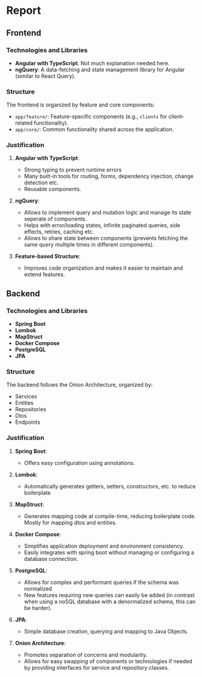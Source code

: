 # Report

## Frontend

### Technologies and Libraries
- **Angular with TypeScript**. Not much explanation needed here.
- **ngQuery**: A data-fetching and state management library for Angular (similar to React Query).

### Structure
The frontend is organized by feature and core components:

- `app/feature/`: Feature-specific components (e.g., `clients` for client-related functionality).
- `app/core/`: Common functionality shared across the application.

### Justification
1. **Angular with TypeScript**: 
   - Strong typing to prevent runtime errors
   - Many built-in tools for routing, forms, dependency injection, change detection etc.
   - Reusable components.

2. **ngQuery**:
   - Allows to implement query and mutation logic and manage its state seperate of components.
   - Helps with error/loading states, infinite paginated queries, side effects, retries, caching etc. 
   - Allows to share state between components (prevents fetching the same query multiple times in different components).

3. **Feature-based Structure**:
   - Improves code organization and makes it easier to maintain and extend features.

## Backend

### Technologies and Libraries
- **Spring Boot**
- **Lombok**
- **MapStruct**
- **Docker Compose**
- **PostgreSQL**
- **JPA**

### Structure
The backend follows the Onion Architecture, organized by:

- Services
- Entities
- Repositories
- Dtos
- Endpoints

### Justification
1. **Spring Boot**:
   - Offers easy configuration using annotations.

2. **Lombok**:
   - Automatically generates getters, setters, constructors, etc. to reduce boilerplate

3. **MapStruct**:
   - Generates mapping code at compile-time, reducing boilerplate code. Mostly for mapping dtos and entities.

4. **Docker Compose**:
   - Simplifies application deployment and environment consistency.
   - Easily integrates with spring boot without managing or configuring a database connection.

5. **PostgreSQL**:
   - Allows for complex and performant queries if the schema was normalized
   - New features requiring new queries can easily be added (in contrast when using a noSQL database with a denormalized schema, this can be harder).

6. **JPA**:
   - Simple database creation, querying and mapping to Java Objects.

7. **Onion Architecture**:
   - Promotes separation of concerns and modularity.
   - Allows for easy swapping of components or technologies if needed by providing interfaces for service and repository classes.
